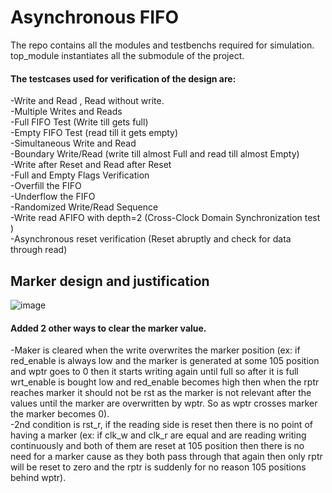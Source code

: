 # Asynchronous FIFO
The repo contains all the modules and testbenchs required for simulation.  
top_module instantiates all the submodule of the project.
#### The testcases used for verification of the design are:  
-Write and Read , Read without write.  
-Multiple Writes and Reads  
-Full FIFO Test (Write till gets full)  
-Empty FIFO Test (read till it gets empty)  
-Simultaneous Write and Read  
-Boundary Write/Read (write till almost Full and read till almost Empty)  
-Write after Reset and Read after Reset  
-Full and Empty Flags Verification  
-Overfill the FIFO  
-Underflow the FIFO  
-Randomized Write/Read Sequence  
-Write read AFIFO with depth=2 (Cross-Clock Domain Synchronization test )  
-Asynchronous reset verification (Reset abruptly and check for data through read)  

    
## Marker design and justification
![image](https://github.com/user-attachments/assets/4e316043-4104-4ed3-87f8-a339b71872cc)  

#### Added 2 other ways to clear the marker value.   
-Maker is cleared when the write overwrites the marker position (ex: if red_enable is always low and the marker is generated at some 105 position and wptr goes to 0 then it starts writing again until full so after it is full wrt_enable is bought low and red_enable becomes high then when the rptr reaches marker it should not be rst as the marker is not relevant after the values until the marker are overwritten by wptr. So as wptr crosses marker the marker becomes 0).  
-2nd condition is rst_r, if the reading side is reset then there is no point of having a marker (ex: if clk_w and clk_r are equal and are reading writing continuously and both of them are reset at 105 position then there is no need for a marker cause as they both pass through that again then only rptr will be reset to zero and the rptr is suddenly for no reason 105 positions behind wptr).


